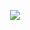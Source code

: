 <p align="center">
   <a>
   <img src="https://github.com/GhostDEV159/ghostdev159/blob/main/goida-protocol.gif" />
   </a>
</p>
